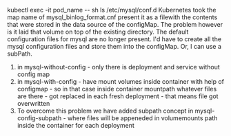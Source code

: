 kubectl exec -it pod_name -- sh
ls /etc/mysql/conf.d
Kubernetes took the map name of mysql_binlog_format.cnf present it as a filewith the contents that were stored in the data source of the configMap. The problem however is it laid that volume on top of the existing directory. The default configuration files for mysql are no longer present. I'd have to create all the mysql configuration files and store them into the configMap. Or, I can use a subPath.

1. in mysql-without-config - only there is deployment and service without config map
2. in mysql-with-config - have mount volumes inside container with help of configmap - so in that case inside container mountpath whatever files are there - got replaced in each fresh deployment - that means file got overwritten
3. To overcome this problem we have added subpath concept in mysql-config-subpath - where files will be appeneded in volumemounts path inside the container for each deployment